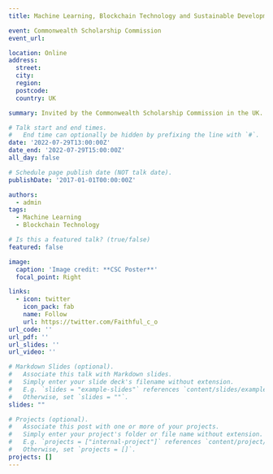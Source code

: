 ```yaml
---
title: Machine Learning, Blockchain Technology and Sustainable Development in Africa

event: Commonwealth Scholarship Commission
event_url: 

location: Online
address:
  street: 
  city: 
  region: 
  postcode: 
  country: UK

summary: Invited by the Commonwealth Scholarship Commission in the UK. The talk targets commonwealth and developing countries professionals on how they can use these technologies for societal benefit. 

# Talk start and end times.
#   End time can optionally be hidden by prefixing the line with `#`.
date: '2022-07-29T13:00:00Z'
date_end: '2022-07-29T15:00:00Z'
all_day: false

# Schedule page publish date (NOT talk date).
publishDate: '2017-01-01T00:00:00Z'

authors:
  - admin
tags:
  - Machine Learning
  - Blockchain Technology

# Is this a featured talk? (true/false)
featured: false

image:
  caption: 'Image credit: **CSC Poster**'
  focal_point: Right

links:
  - icon: twitter
    icon_pack: fab
    name: Follow
    url: https://twitter.com/Faithful_c_o
url_code: ''
url_pdf: ''
url_slides: ''
url_video: ''

# Markdown Slides (optional).
#   Associate this talk with Markdown slides.
#   Simply enter your slide deck's filename without extension.
#   E.g. `slides = "example-slides"` references `content/slides/example-slides.md`.
#   Otherwise, set `slides = ""`.
slides: ""

# Projects (optional).
#   Associate this post with one or more of your projects.
#   Simply enter your project's folder or file name without extension.
#   E.g. `projects = ["internal-project"]` references `content/project/deep-learning/index.md`.
#   Otherwise, set `projects = []`.
projects: []
---
```

